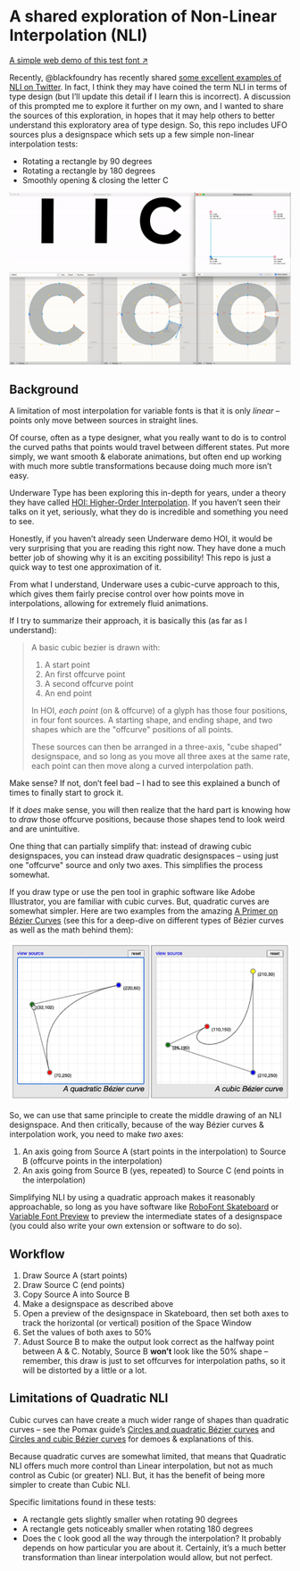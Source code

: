 # A shared exploration of Non-Linear Interpolation (NLI)

[A simple web demo of this test font ↗](https://arrowtype.github.io/NLI-test/index.html)

Recently, @blackfoundry has recently shared [some excellent examples of NLI on Twitter](https://twitter.com/blackfoundry/status/1325201254964883456). In fact, I think they may have coined the term NLI in terms of type design (but I’ll update this detail if I learn this is incorrect). A discussion of this prompted me to explore it further on my own, and I wanted to share the sources of this exploration, in hopes that it may help others to better understand this exploratory area of type design. So, this repo includes UFO sources plus a designspace which sets up a few simple non-linear interpolation tests:

- Rotating a rectangle by 90 degrees
- Rotating a rectangle by 180 degrees
- Smoothly opening & closing the letter C

![Three non-linear interpolation tests](videos/nli-test-A-B-C.gif)

## Background

A limitation of most interpolation for variable fonts is that it is only *linear* – points only move between sources in straight lines.

Of course, often as a type designer, what you really want to do is to control the curved paths that points would travel between different states. Put more simply, we want smooth & elaborate animations, but often end up working with much more subtle transformations because doing much more isn’t easy.

Underware Type has been exploring this in-depth for years, under a theory they have called [HOI: Higher-Order Interpolation](https://underware.nl/case-studies/hoi/). If you haven’t seen their talks on it yet, seriously, what they do is incredible and something you need to see.

Honestly, if you haven’t already seen Underware demo HOI, it would be very surprising that you are reading this right now. They have done a much better job of showing why it is an exciting possibility! This repo is just a quick way to test one approximation of it.

From what I understand, Underware uses a cubic-curve approach to this, which gives them fairly precise control over how points move in interpolations, allowing for extremely fluid animations.

If I try to summarize their approach, it is basically this (as far as I understand):

> A basic cubic bezier is drawn with:
> 1. A start point
> 2. An first offcurve point
> 3. A second offcurve point
> 4. An end point
> 
> In HOI, *each point* (on & offcurve) of a glyph has those four positions, in four font sources. A starting shape, and ending shape, and two shapes which are the "offcurve" positions of all points.
> 
> These sources can then be arranged in a three-axis, "cube shaped" designspace, and so long as you move all three axes at the same rate, each point can then move along a curved interpolation path.

Make sense? If not, don’t feel bad – I had to see this explained a bunch of times to finally start to grock it.

If it *does* make sense, you will then realize that the hard part is knowing how to *draw* those offcurve positions, because those shapes tend to look weird and are unintuitive.

One thing that can partially simplify that: instead of drawing cubic designspaces, you can instead draw quadratic designspaces – using just one "offcurve" source and only two axes. This simplifies the process somewhat.

If you draw type or use the pen tool in graphic software like Adobe Illustrator, you are familiar with cubic curves. But, quadratic curves are somewhat simpler. Here are two examples from the amazing [A Primer on Bézier Curves](https://pomax.github.io/bezierinfo/) (see this for a deep-dive on different types of Bézier curves as well as the math behind them):

![Bézier Curves, Quadratic vs Cubic](videos/bezier-examples.gif)

So, we can use that same principle to create the middle drawing of an NLI designspace. And then critically, because of the way Bézier curves & interpolation work, you need to make *two* axes:

1. An axis going from Source A (start points in the interpolation) to Source B (offcurve points in the interpolation)
2. An axis going from Source B (yes, repeated) to Source C (end points in the interpolation)

Simplifying NLI by using a quadratic approach makes it reasonably approachable, so long as you have software like [RoboFont Skateboard](https://extensionstore.robofont.com/extensions/skateboard/) or [Variable Font Preview](https://markfromberg.com/index.php?/projects/variable-font-preview/) to preview the intermediate states of a designspace (you could also write your own extension or software to do so).

## Workflow

1. Draw Source A (start points)
2. Draw Source C (end points)
3. Copy Source A into Source B
4. Make a designspace as described above
5. Open a preview of the designspace in Skateboard, then set both axes to track the horizontal (or vertical) position of the Space Window
6. Set the values of both axes to 50%
7. Adust Source B to make the output look correct as the halfway point between A & C. Notably, Source B **won’t** look like the 50% shape – remember, this draw is just to set offcurves for interpolation paths, so it will be distorted by a little or a lot.

## Limitations of Quadratic NLI

Cubic curves can have create a much wider range of shapes than quadratic curves – see the Pomax guide’s [Circles and quadratic Bézier curves](https://pomax.github.io/bezierinfo/#circles) and [Circles and cubic Bézier curves](https://pomax.github.io/bezierinfo/#circles_cubic) for demoes & explanations of this.

Because quadratic curves are somewhat limited, that means that Quadratic NLI offers much more control than Linear interpolation, but not as much control as Cubic (or greater) NLI. But, it has the benefit of being more simpler to create than Cubic NLI.

Specific limitations found in these tests:
- A rectangle gets slightly smaller when rotating 90 degrees
- A rectangle gets noticeably smaller when rotating 180 degrees
- Does the `C` look good all the way through the interpolation? It probably depends on how particular you are about it. Certainly, it’s a much better transformation than linear interpolation would allow, but not perfect.
